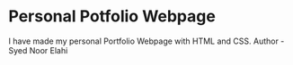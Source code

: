 # Personal Potfolio Webpage
I have made my personal Portfolio Webpage with HTML and CSS.
Author - Syed Noor Elahi